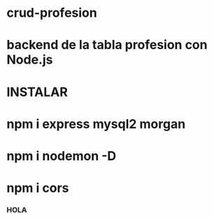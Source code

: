 # crud-profesion
# backend de la tabla profesion con Node.js
# INSTALAR
# npm i express mysql2 morgan
# npm i nodemon -D
# npm i cors
### HOLA

